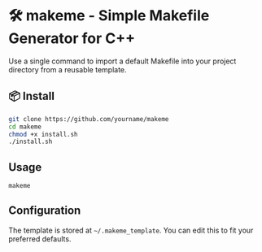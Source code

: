 # 🛠️ makeme - Simple Makefile Generator for C++

Use a single command to import a default Makefile into your project directory from a reusable template.

## 📦 Install

```bash
git clone https://github.com/yourname/makeme
cd makeme
chmod +x install.sh
./install.sh
```


## Usage
```
makeme
```

## Configuration
The template is stored at `~/.makeme_template`. You can edit this to fit your preferred defaults.

